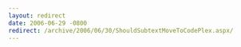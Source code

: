 ```yaml
---
layout: redirect
date: 2006-06-29 -0800
redirect: /archive/2006/06/30/ShouldSubtextMoveToCodePlex.aspx/
---
```

